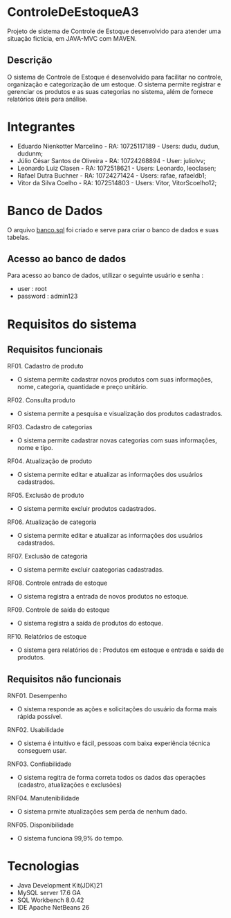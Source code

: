 # ControleDeEstoqueA3

Projeto de sistema de Controle de Estoque desenvolvido para atender uma
situação fictícia, em JAVA-MVC com MAVEN.

## Descrição

O sistema de Controle de Estoque é desenvolvido para facilitar no controle,
organização e categorização de um estoque. O sistema permite registrar e 
gerenciar os produtos e as suas categorias no sistema, além de fornece relatórios úteis
para análise.

 # Integrantes

- Eduardo Nienkotter Marcelino - RA: 10725117189 - Users: dudu, dudun, dudunm;
- Júlio César Santos de Oliveira - RA: 10724268894 - User: juliolvv;
- Leonardo Luiz Clasen - RA: 1072518621 - Users: Leonardo, leoclasen;
- Rafael Dutra Buchner - RA: 10724271424 - Users: rafae, rafaeldb1;
- Vitor da Silva Coelho - RA: 1072514803 - Users: Vitor, VitorScoelho12;

# Banco de Dados

O arquivo [banco.sql](banco.sql) foi criado e serve para criar o banco de dados e suas tabelas.

## Acesso ao banco de dados

Para acesso ao banco de dados, utilizar o seguinte usuário e senha :
 - user : root
 - password : admin123

# Requisitos do sistema

## Requisitos funcionais

RF01. Cadastro de produto
 - O sistema permite cadastrar novos produtos com suas informações, nome, categoria, quantidade e preço unitário.

RF02. Consulta produto
 - O sistema permite a pesquisa e visualização dos produtos cadastrados.

RF03. Cadastro de categorias
 - O sistema permite cadastrar novas categorias com suas informações, nome e tipo.

RF04. Atualização de produto
 - O sistema permite editar e atualizar as informações dos usuários cadastrados.

RF05. Exclusão de produto
 - O sistema permite excluir produtos cadastrados.

RF06. Atualização de categoria 
 - O sistema permite editar e atualizar as informações dos usuários cadastrados.

RF07. Exclusão de categoria
 - O sistema permite excluir caategorias cadastradas.

RF08. Controle entrada de estoque
 - O sistema registra a entrada de novos produtos no estoque.

RF09. Controle de saída do estoque
 - O sistema registra a saída de produtos do estoque.

RF10. Relatórios de estoque
 - O sistema gera relatórios de : Produtos em estoque e entrada e saída de produtos.

## Requisitos não funcionais

RNF01. Desempenho
 - O sistema responde as ações e solicitações do usuário da forma mais rápida possível.

RNF02. Usabilidade
 - O sistema é intuitivo e fácil, pessoas com baixa experiência técnica conseguem usar.

RNF03. Confiabilidade
 - O sistema regitra de forma correta todos os dados das operações (cadastro, atualizações e exclusões)

RNF04. Manutenibilidade
 - O sistema prmite atualizações sem perda de nenhum dado.

RNF05. Disponibilidade
 - O sistema funciona 99,9% do tempo.

# Tecnologias

 - Java Development Kit(JDK)21
 - MySQL server 17.6 GA
 - SQL Workbench 8.0.42
 - IDE Apache NetBeans 26
